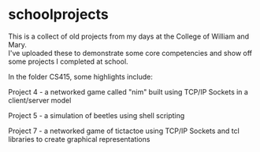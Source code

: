 # schoolprojects

This is a collect of old projects from my days at the College of William and Mary.  
I've uploaded these to demonstrate some core competencies and show off some projects I completed at school.

In the folder CS415, some highlights include:

Project 4 - a networked game called "nim" built using TCP/IP Sockets in a client/server model

Project 5 - a simulation of beetles using shell scripting

Project 7 - a networked game of tictactoe using TCP/IP Sockets and tcl libraries to create graphical representations 



